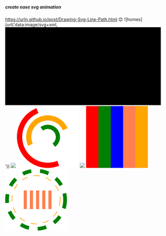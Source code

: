 ##### create ease svg animation
https://urln.github.io/post/Drawing-Svg-Line-Path.html
😊
<picture>
![homes](url('data:image/svg+xml,<svg xmlns="http://www.w3.org/2000/svg" width="100%" height="100%" viewBox="0 0 1600 800"><rect fill="%23ffaa00" width="1600" height="800"/><g ><path fill="%23ffb100" d="M486 705.8c-109.3-21.8-223.4-32.2-335.3-19.4C99.5 692.1 49 703 0 719.8V800h843.8c-115.9-33.2-230.8-68.1-347.6-92.2C492.8 707.1 489.4 706.5 486 705.8z"/><path fill="%23ffb800" d="M1600 0H0v719.8c49-16.8 99.5-27.8 150.7-33.5c111.9-12.7 226-2.4 335.3 19.4c3.4 0.7 6.8 1.4 10.2 2c116.8 24 231.7 59 347.6 92.2H1600V0z"/><path fill="%23ffbe00" d="M478.4 581c3.2 0.8 6.4 1.7 9.5 2.5c196.2 52.5 388.7 133.5 593.5 176.6c174.2 36.6 349.5 29.2 518.6-10.2V0H0v574.9c52.3-17.6 106.5-27.7 161.1-30.9C268.4 537.4 375.7 554.2 478.4 581z"/><path fill="%23ffc500" d="M0 0v429.4c55.6-18.4 113.5-27.3 171.4-27.7c102.8-0.8 203.2 22.7 299.3 54.5c3 1 5.9 2 8.9 3c183.6 62 365.7 146.1 562.4 192.1c186.7 43.7 376.3 34.4 557.9-12.6V0H0z"/><path fill="%23ffcc00" d="M181.8 259.4c98.2 6 191.9 35.2 281.3 72.1c2.8 1.1 5.5 2.3 8.3 3.4c171 71.6 342.7 158.5 531.3 207.7c198.8 51.8 403.4 40.8 597.3-14.8V0H0v283.2C59 263.6 120.6 255.7 181.8 259.4z"/><path fill="%23ffd914" d="M1600 0H0v136.3c62.3-20.9 127.7-27.5 192.2-19.2c93.6 12.1 180.5 47.7 263.3 89.6c2.6 1.3 5.1 2.6 7.7 3.9c158.4 81.1 319.7 170.9 500.3 223.2c210.5 61 430.8 49 636.6-16.6V0z"/><path fill="%23ffe529" d="M454.9 86.3C600.7 177 751.6 269.3 924.1 325c208.6 67.4 431.3 60.8 637.9-5.3c12.8-4.1 25.4-8.4 38.1-12.9V0H288.1c56 21.3 108.7 50.6 159.7 82C450.2 83.4 452.5 84.9 454.9 86.3z"/><path fill="%23ffef3d" d="M1600 0H498c118.1 85.8 243.5 164.5 386.8 216.2c191.8 69.2 400 74.7 595 21.1c40.8-11.2 81.1-25.2 120.3-41.7V0z"/><path fill="%23fff852" d="M1397.5 154.8c47.2-10.6 93.6-25.3 138.6-43.8c21.7-8.9 43-18.8 63.9-29.5V0H643.4c62.9 41.7 129.7 78.2 202.1 107.4C1020.4 178.1 1214.2 196.1 1397.5 154.8z"/><path fill="%23ffff66" d="M1315.3 72.4c75.3-12.6 148.9-37.1 216.8-72.4h-723C966.8 71 1144.7 101 1315.3 72.4z"/></g></svg>'))
</picture>
<picture>
<img src="infinite-spinner1.svg">
</picture>
<picture>
<img src="loader.svg">
</picture>
<picture>
<img src="ripples.svg">
</picture>
<picture>
<img src="infinite-spinner.svg">
</picture>
<picture>
<img src="ripples-1.svg">
</picture>
